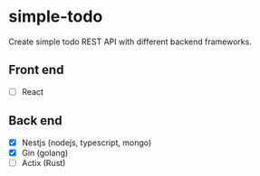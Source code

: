 # simple-todo
Create simple todo REST API with different backend frameworks.

## Front end
- [ ] React

## Back end
- [x] Nestjs (nodejs, typescript, mongo)
- [x] Gin (golang)
- [ ] Actix (Rust)
